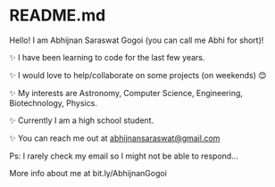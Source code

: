 # README.md

Hello! I am Abhijnan Saraswat Gogoi (you can call me Abhi for short)!

✨ I have been learning to code for the last few years.

✨ I would love to help/collaborate on some projects (on weekends) 😊

✨ My interests are Astronomy, Computer Science, Engineering, Biotechnology, Physics.

✨ Currently I am a high school student.

✨ You can reach me out at abhijnansaraswat@gmail.com

   Ps: I rarely check my email so I might not be able to respond...

More info about me at bit.ly/AbhijnanGogoi
